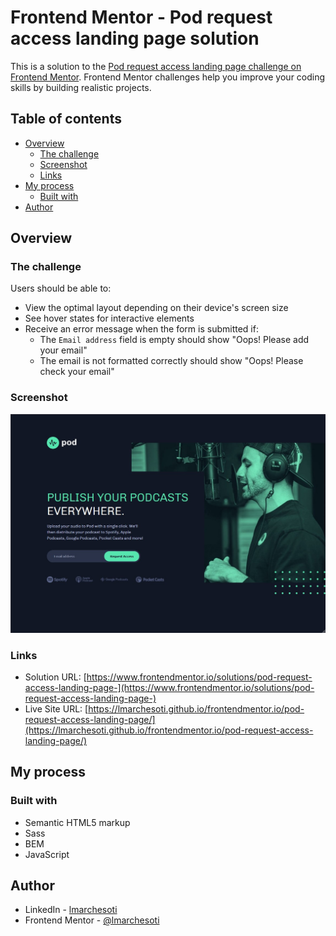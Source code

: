 # Frontend Mentor - Pod request access landing page solution

This is a solution to the [Pod request access landing page challenge on Frontend Mentor](https://www.frontendmentor.io/challenges/pod-request-access-landing-page-eyTmdkLSG). Frontend Mentor challenges help you improve your coding skills by building realistic projects.

## Table of contents

- [Overview](#overview)
  - [The challenge](#the-challenge)
  - [Screenshot](#screenshot)
  - [Links](#links)
- [My process](#my-process)
  - [Built with](#built-with)
- [Author](#author)

## Overview

### The challenge

Users should be able to:

- View the optimal layout depending on their device's screen size
- See hover states for interactive elements
- Receive an error message when the form is submitted if:
  - The `Email address` field is empty should show "Oops! Please add your email"
  - The email is not formatted correctly should show "Oops! Please check your email"

### Screenshot

![](./screenshot.jpg)

### Links

- Solution URL: [https://www.frontendmentor.io/solutions/pod-request-access-landing-page-](https://www.frontendmentor.io/solutions/pod-request-access-landing-page-)
- Live Site URL: [https://lmarchesoti.github.io/frontendmentor.io/pod-request-access-landing-page/](https://lmarchesoti.github.io/frontendmentor.io/pod-request-access-landing-page/)

## My process

### Built with

- Semantic HTML5 markup
- Sass
- BEM
- JavaScript

## Author

- LinkedIn - [lmarchesoti](https://www.linkedin.com/in/lmarchesoti/)
- Frontend Mentor - [@lmarchesoti](https://www.frontendmentor.io/profile/lmarchesoti)
